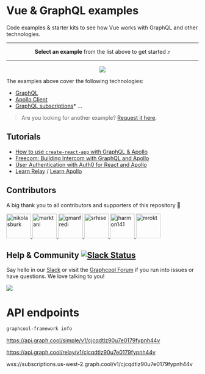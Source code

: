 # Vue & GraphQL examples

Code examples & starter kits to see how Vue works with GraphQL and other technologies.

<hr>

**<p align="center">Select an example** from the list above to get started ⤴️</p>

<hr>

<p align="center"><img src="http://imgur.com/yMEpKjP.png" /></p>

The examples above cover the following technologies:

* [GraphQL](http://graphql.org/)
* [Apollo Client](http://dev.apollodata.com/react/)
* [GraphQL subscriptions](https://www.graph.cool/docs/reference/simple-api/subscriptions-aip7oojeiv/)* ...

> Are you looking for another example? [Request it here](https://github.com/graphcool-examples/react-graphql/issues/new).

## Tutorials

* [How to use `create-react-app` with GraphQL & Apollo](https://www.graph.cool/docs/tutorials/create-react-apps-with-apollo-client-aidae4aeg5/)
* [Freecom: Building Intercom with GraphQL and Apollo](https://www.graph.cool/docs/tutorials/freecom-overview-intercom-tutorial-e8a6ajt8ax/)
* [User Authentication with Auth0 for React and Apollo](https://www.graph.cool/docs/tutorials/react-apollo-auth0-pheiph4ooj/)
* [Learn Relay](https://www.learnrelay.org/) / [Learn Apollo](https://www.learnapollo.com/)

## Contributors

A big thank you to all contributors and supporters of this repository 💚 

<a href="https://github.com/nikolasburk/" target="_blank">
  <img src="https://github.com/nikolasburk.png?size=64" width="64" height="64" alt="nikolasburk">
</a>
<a href="https://github.com/marktani/" target="_blank">
  <img src="https://github.com/marktani.png?size=64" width="64" height="64" alt="marktani">
</a>
<a href="https://github.com/gmanfredi/" target="_blank">
  <img src="https://github.com/gmanfredi.png?size=64" width="64" height="64" alt="gmanfredi">
</a>
<a href="https://github.com/srhise/" target="_blank">
  <img src="https://github.com/srhise.png?size=64" width="64" height="64" alt="srhise">
</a>
<a href="https://github.com/jharmon141/" target="_blank">
  <img src="https://github.com/jharmon141.png?size=64" width="64" height="64" alt="jharmon141">
</a>
<a href="https://github.com/mrokt/" target="_blank">
  <img src="https://github.com/mrokt.png?size=64" width="64" height="64" alt="mrokt">
</a>

## Help & Community [![Slack Status](https://slack.graph.cool/badge.svg)](https://slack.graph.cool)

Say hello in our [Slack](http://slack.graph.cool/) or visit the [Graphcool Forum](https://www.graph.cool/forum) if you run into issues or have questions. We love talking to you!

![](http://i.imgur.com/5RHR6Ku.png)


# API endpoints

```sh
graphcool-framework info
```

https://api.graph.cool/simple/v1/cjcqdtlz90u7e0179fypnh44v

https://api.graph.cool/relay/v1/cjcqdtlz90u7e0179fypnh44v

wss://subscriptions.us-west-2.graph.cool/v1/cjcqdtlz90u7e0179fypnh44v
